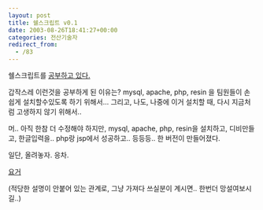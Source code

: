 ```yaml
---
layout: post
title: 쉘스크립트 v0.1
date: 2003-08-26T18:41:27+00:00
categories: 전산기술자
redirect_from:
  - /83
---
```


쉘스크립트를 <a href="/203">공부하고 있다. </a>

갑작스레 이런것을 공부하게 된 이유는? mysql, apache, php, resin 을 팀원들이 손쉽게 설치할수있도록 하기 위해서... 그리고, 나도, 나중에 이거 설치할 때, 다시 지금처럼 고생하지 않기 위해서..

머.. 아직 한참 더 수정해야 하지만, mysql, apache, php, resin을 설치하고, 디비만들고, 한글입력을.. php랑 jsp에서 성공하고.. 등등등.. 한 버전이 만들어졌다.

일단, 올려놓자. 응차.

<a href="http://jinto.pe.kr/logs/archives/compile_http">요거</a>

(적당한 설명이 안붙어 있는 관계로, 그냥 가져다 쓰실분이 계시면.. 한번더 망설여보시길..)
<div id=comments>
</div>
